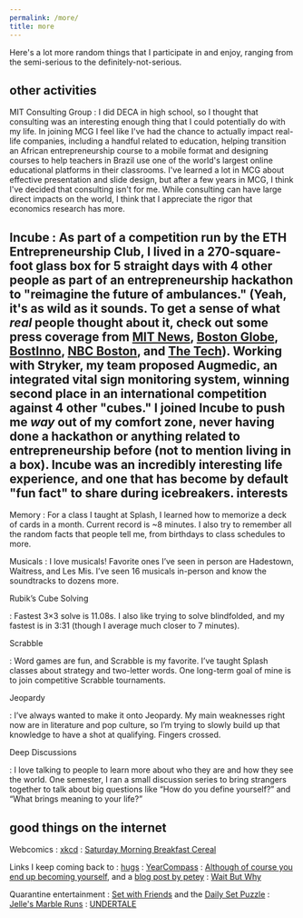 ```yaml
---
permalink: /more/
title: more
---
```


Here's a lot more random things that I participate in and enjoy, ranging from
the semi-serious to the definitely-not-serious.

other activities
----------------

MIT Consulting Group
: I did DECA in high school, so I thought that consulting was an interesting enough thing that I could potentially do with my life. In joining MCG I feel like I've had the chance to actually impact real-life companies, including a handful related to education, helping transition an African entrepreneurship course to a mobile format and designing courses to help teachers in Brazil use one of the world's largest online educational platforms in their classrooms. I've learned a lot in MCG about effective presentation and slide design, but after a few years in MCG, I think I've decided that consulting isn't for me. While consulting can have large direct impacts on the world, I think that I appreciate the rigor that economics research has more.

Incube
: As part of a competition run by the ETH Entrepreneurship Club, I lived in a 270-square-foot glass box for 5 straight days with 4 other people as part of an entrepreneurship hackathon to "reimagine the future of ambulances." (Yeah, it's as wild as it sounds. To get a sense of what *real* people thought about it, check out some press coverage from [MIT News](http://news.mit.edu/2018/mit-student-entrepreneurs-think-inside-box-incube-1005), [Boston Globe](http://epaper.bostonglobe.com/infinity/article_popover_share.aspx?guid=b0189b60-e457-4a2f-8f1c-a223b14b1832), [BostInno](https://www.americaninno.com/boston/think-inside-a-box-mit-students-reimagine-the-ambulance-of-the-future/), [NBC Boston](https://www.nbcboston.com/news/local/why-mit-students-are-living-in-a-box-this-weekend/116370/), and [The Tech](https://thetech.com/2018/09/27/incube-competition-photos)). Working with Stryker, my team proposed Augmedic, an integrated vital sign monitoring system, winning second place in an international competition against 4 other "cubes." I joined Incube to push me *way* out of my comfort zone, never having done a hackathon or anything related to entrepreneurship before (not to mention living in a box). Incube was an incredibly interesting life experience, and one that has become by default "fun fact" to share during icebreakers. 
interests
---------

Memory
: For a class I taught at Splash, I learned how to memorize a deck of cards in a month. Current record is \~8 minutes. I also try to remember all the random facts that people tell me, from birthdays to class schedules to more.

Musicals
: I love musicals! Favorite ones I’ve seen in person are Hadestown, Waitress, and Les Mis. I’ve seen 16 musicals in-person and know the soundtracks to dozens more.

Rubik’s Cube Solving

: Fastest 3×3 solve is 11.08s. I also like trying to solve blindfolded, and my fastest is in 3:31 (though I average much closer to 7 minutes).

Scrabble

: Word games are fun, and Scrabble is my favorite. I’ve taught Splash classes about strategy and two-letter words. One long-term goal of mine is to join competitive Scrabble tournaments.

Jeopardy

: I’ve always wanted to make it onto Jeopardy. My main weaknesses right now are in literature and pop culture, so I’m trying to slowly build up that knowledge to have a shot at qualifying. Fingers crossed.

Deep Discussions

: I love talking to people to learn more about who they are and how they see the world. One semester, I ran a small discussion series to bring strangers together to talk about big questions like “How do you define yourself?” and “What brings meaning to your life?”

good things on the internet
---------------------------

Webcomics
: [xkcd](https://xkcd.com/)
: [Saturday Morning Breakfast Cereal](https://www.smbc-comics.com/)

Links I keep coming back to
: [hugs](http://web.mit.edu/cor/www/hugs/)
: [YearCompass](https://www.yearcompass.com)
: [Although of course you end up becoming yourself](https://www.goodreads.com/work/quotes/7144014-although-of-course-you-end-up-becoming-yourself-a-road-trip-with-david),
and a [blog post by petey](https://mitadmissions.org/blogs/entry/choosing-to-become-yourself/)
: [Wait But Why](https://waitbutwhy.com/)

Quarantine entertainment
: [Set with Friends](https://setwithfriends.com/) and the [Daily Set
Puzzle](https://www.setgame.com/set/puzzle)
: [Jelle's Marble
Runs](https://www.youtube.com/channel/UCYJdpnjuSWVOLgGT9fIzL0g)
: [UNDERTALE](https://undertale.com/)
